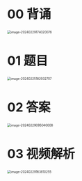 # 00 背诵

<img src="https://cvp.oss-cn-shanghai.aliyuncs.com/picgo/202402291740339.png" alt="image-20240229174020076" style="zoom:50%;" />



# 01 题目

<img src="https://cvp.oss-cn-shanghai.aliyuncs.com/picgo/202402251829801.png" alt="image-20240225182932707" style="zoom:50%;" />



# 02 答案

<img src="https://cvp.oss-cn-shanghai.aliyuncs.com/picgo/202402290950276.png" alt="image-20240229095040008" style="zoom:50%;" />



# 03 视频解析

<img src="https://cvp.oss-cn-shanghai.aliyuncs.com/picgo/202402291638584.png" alt="image-20240229163810255" style="zoom:50%;" />

